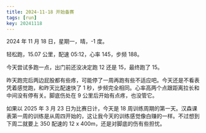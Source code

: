```yaml
---
title: 2024-11-18 开始备赛
tags: [run]
key: 20241118
---
```


2024 年 11 月 18 日，星期一，晴，-1 度。

轻松跑，15.07 公里，配速 05:12，心率 145，步频 188。

<!--more-->

今天尝试多跑一点，出门前还没决定跑 12 还是 15，最终跑了 15。

昨天跑完后两边屁股都有些疼，可能停了一周再跑有些不适应吧。今天还是不看表凭着感觉跑，和昨天比配速快了 1 秒，步频完全相同。心率高两个点跟距离拉长和中间没有停有关。脚底伤处在 9 公里后开始有点疼，也没管它。

如果以 2025 年 3 月 23 日为比赛日计，今天是 18 周训练周期的第一天。汉森课表第一周的训练是从周四开始的，这让我今天的训练感觉像白赚的一样。不过想到下周二就要上 350 配速的 12 x 400m，还是对脚底的伤有些担忧。

<div class="strava-embed-placeholder" data-embed-type="activity" data-embed-id="12925755427" data-style="standard"></div><script src="https://strava-embeds.com/embed.js"></script>
